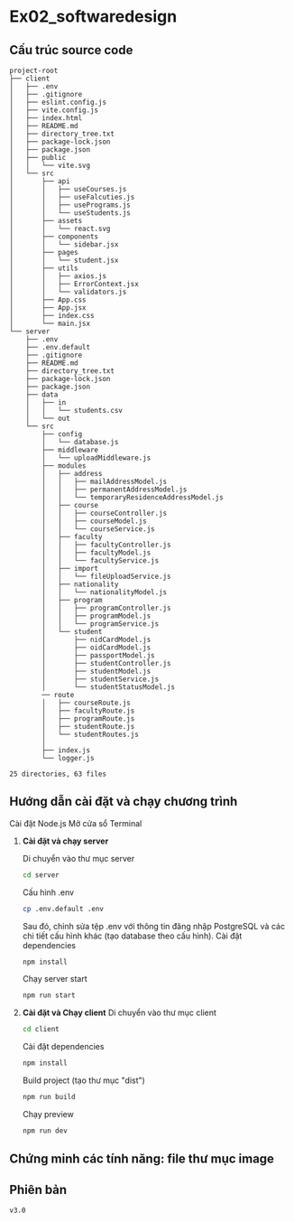 # Ex02_softwaredesign

## Cấu trúc source code

```
project-root
├── client
│   ├── .env
│   ├── .gitignore
│   ├── eslint.config.js
│   ├── vite.config.js
│   ├── index.html
│   ├── README.md
│   ├── directory_tree.txt
│   ├── package-lock.json
│   ├── package.json
│   ├── public
│   │   └── vite.svg
│   └── src
│       ├── api
│       │   ├── useCourses.js
│       │   ├── useFalcuties.js
│       │   ├── usePrograms.js
│       │   └── useStudents.js
│       ├── assets
│       │   └── react.svg
│       ├── components
│       │   └── sidebar.jsx
│       ├── pages
│       │   └── student.jsx
│       ├── utils
│       │   ├── axios.js
│       │   ├── ErrorContext.jsx
│       │   └── validators.js
│       ├── App.css
│       ├── App.jsx
│       ├── index.css
│       └── main.jsx
└── server
    ├── .env
    ├── .env.default
    ├── .gitignore
    ├── README.md
    ├── directory_tree.txt
    ├── package-lock.json
    ├── package.json
    ├── data
    │   ├── in
    │   │   └── students.csv
    │   └── out
    └── src
        ├── config
        │   └── database.js
        ├── middleware
        │   └── uploadMiddleware.js
        ├── modules
        │   ├── address
        │   │   ├── mailAddressModel.js
        │   │   ├── permanentAddressModel.js
        │   │   └── temporaryResidenceAddressModel.js
        │   ├── course
        │   │   ├── courseController.js
        │   │   ├── courseModel.js
        │   │   └── courseService.js
        │   ├── faculty
        │   │   ├── facultyController.js
        │   │   ├── facultyModel.js
        │   │   └── facultyService.js
        │   ├── import
        │   │   └── fileUploadService.js
        │   ├── nationality
        │   │   └── nationalityModel.js
        │   ├── program
        │   │   ├── programController.js
        │   │   ├── programModel.js
        │   │   └── programService.js
        │   └── student
        │       ├── nidCardModel.js
        │       ├── oidCardModel.js
        │       ├── passportModel.js
        │       ├── studentController.js
        │       ├── studentModel.js
        │       ├── studentService.js
        │       └── studentStatusModel.js
        ── route
        │   ├── courseRoute.js
        │   ├── facultyRoute.js
        │   ├── programRoute.js
        │   ├── studentRoute.js
        │   └── studentRoutes.js
        │
        ├── index.js        
        └── logger.js

25 directories, 63 files
```

## Hướng dẫn cài đặt và chạy chương trình
Cài đặt Node.js
Mở cửa sổ Terminal

1. **Cài đặt và chạy server**

    Di chuyển vào thư mục server
    ```bash
    cd server
    ```
    Cấu hình .env
    ```bash
    cp .env.default .env
    ```
    Sau đó, chỉnh sửa tệp .env với thông tin đăng nhập PostgreSQL và các chi tiết cấu hình khác (tạo database theo cấu hình).
    Cài đặt dependencies
    ```bash
    npm install
    ```
    Chạy server start
    ```bash
    npm run start
    ```

2. **Cài đặt và Chạy client**
    Di chuyển vào thư mục client
    ```bash
    cd client
    ```
    Cài đặt dependencies
    ```bash
    npm install
    ```
    Build project (tạo thư mục "dist")
    ```bash
    npm run build
    ```
    Chạy preview
    ```bash
    npm run dev
    ```

## Chứng minh các tính năng: file thư mục image

## Phiên bản 
```bash
v3.0
```